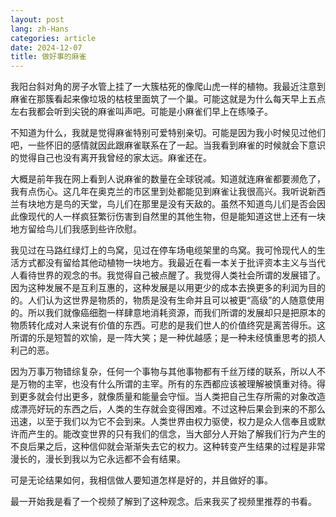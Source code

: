 ```yaml
---
layout: post
lang: zh-Hans
categories: article
date: 2024-12-07
title: 做好事的麻雀
---
```

我阳台斜对角的房子水管上挂了一大簇枯死的像爬山虎一样的植物。我最近注意到麻雀在那簇看起来像垃圾的枯枝里面筑了一个巢。可能这就是为什么每天早上五点左右我都会听到尖锐的麻雀叫声吧。可能是小麻雀们早上在练嗓子。

不知道为什么，我就是觉得麻雀特别可爱特别亲切。可能是因为我小时候见过他们吧，一些怀旧的感情就因此跟麻雀联系在了一起。当我看到麻雀的时候就会下意识的觉得自己也没有离开我曾经的家太远。麻雀还在。

大概是前年我在网上看到人说麻雀的数量在全球锐减。知道就连麻雀都要濒危了，我有点伤心。这几年在奥克兰的市区里到处都能见到麻雀让我很高兴。我听说新西兰有块地方是鸟的天堂，鸟儿们在那里是没有天敌的。虽然不知道鸟儿们是否会因此像现代的人一样疯狂繁衍伤害到自然里的其他生物，但是能知道这世上还有一块地方留给鸟儿们我感到些许欣慰。

我见过在马路红绿灯上的鸟窝，见过在停车场电缆架里的鸟窝。我可怜现代人的生活方式都没有留给其他动植物一块地方。我最近在看一本关于批评资本主义与当代人看待世界的观念的书。我觉得自己被点醒了。我觉得人类社会所谓的发展错了。因为这种发展不是互利互惠的，这种发展是以用更少的成本去换更多的利润为目的的。人们认为这世界是物质的，物质是没有生命并且可以被更“高级”的人随意使用的。所以我们就像癌细胞一样肆意地消耗资源，而我们所谓的发展却只是把原本的物质转化成对人来说有价值的东西。可悲的是我们世人的价值终究是离苦得乐。这所谓的乐是短暂的欢愉，是一阵大笑；是一种优越感；是一种未经慎重思考的损人利己的恶。

因为万事万物错综复杂，任何一个事物与其他事物都有千丝万缕的联系，所以人不是万物的主宰，也没有什么所谓的主宰。所有的东西都应该被理解被慎重对待。得到更多就会付出更多，就像质量和能量会守恒。当人类把自己生存所需的对象改造成漂亮好玩的东西之后，人类的生存就会变得困难。不过这种后果会到来的不那么迅速，以至于我们以为它不会到来。人类世界由权力驱使，权力是众人信奉且或默许而产生的。能改变世界的只有我们的信念，当大部分人开始了解我们行为产生的不良后果之后，这种信仰就会渐渐失去它的权力。这种转变产生结果的过程是非常漫长的，漫长到我以为它永远都不会有结果。

可是无论结果如何，我相信做人要知道怎样是好的，并且做好的事。

最一开始我是看了一个视频了解到了这种观念。后来我买了视频里推荐的书看。